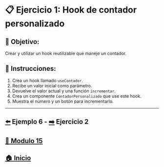 # 📋 Ejercicio 1: Hook de contador personalizado

## 🎯 Objetivo:
Crear y utilizar un hook reutilizable que maneje un contador.

## 📝 Instrucciones:
1. Crea un hook llamado `useContador`.
2. Recibe un valor inicial como parámetro.
3. Devuelve el valor actual y una función `incrementar`.
4. Crea un componente `ContadorPersonalizado` que use este hook.
5. Muestra el número y un botón para incrementarlo.
---

## [⬅️](../Ejemplos/Ejemplo_6.md) Ejemplo 6 - [➡️](../Ejercicios/Ejercicio_2.md) Ejercicio 2
## [📄 Modulo 15](../Modulo_15.md)
## [🏠 Inicio](../../README.md)
